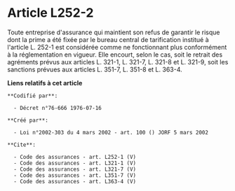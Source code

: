 # Article L252-2

Toute entreprise d'assurance qui maintient son refus de garantir le risque dont la prime a été fixée par le bureau central de
tarification institué à l'article L. 252-1 est considérée comme ne fonctionnant plus conformément à la réglementation en
vigueur. Elle encourt, selon le cas, soit le retrait des agréments prévus aux articles L. 321-1, L. 321-7, L. 321-8 et L.
321-9, soit les sanctions prévues aux articles L. 351-7, L. 351-8 et L. 363-4.

**Liens relatifs à cet article**

	**Codifié par**:

	  - Décret n°76-666 1976-07-16

	**Créé par**:

	  - Loi n°2002-303 du 4 mars 2002 - art. 100 () JORF 5 mars 2002

	**Cite**:

	  - Code des assurances - art. L252-1 (V)
	  - Code des assurances - art. L321-1 (V)
	  - Code des assurances - art. L321-7 (V)
	  - Code des assurances - art. L351-7 (V)
	  - Code des assurances - art. L363-4 (V)

